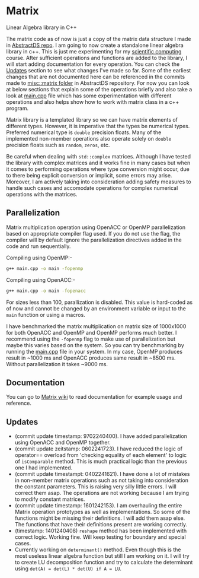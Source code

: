 # Matrix
 Linear Algebra library in C++

The matrix code as of now is just a copy of the matrix data structure I made in [AbstractDS repo](https://github.com/DrakenWan/Abstract-Data-Structures). I am going to now create a standalone linear algebra library in c++. This is just me experimenting for my [scientific computing](https://www.cs.ucr.edu/~craigs/courses/2023-fall-cs-210/index.html) course. After sufficient operations and functions are added to the library, I will start adding documentation for every operation. You can check the [Updates](#Updates) section to see what changes I've made so far. Some of the earliest changes that are not documented here can be referenced in the commits made to [misc::matrix folder](https://github.com/DrakenWan/Abstract-Data-Structures/tree/master/ADT/miscellaneous/matrix) in AbstractDS repository. For now you can look at  below sections that explain some of the operations briefly and also take a look at [main.cpp](./main.cpp) file which has some experimentation with different operations and also helps show how to work with matrix class in a c++ program.


Matrix library is a templated library so we can have matrix elements of different types. However, it is imperative that the types be numerical types. Preferred numerical type is `double` precision floats. Many of the implemented non-member operations also operate solely on `double` precision floats such as `random`, `zeros`, etc.

Be careful when dealing with `std::complex` matrices. Although I have tested the library with complex matrices and it works fine in many cases but when it comes to performing operations where type conversion might occur, due to there being explicit conversion or implicit, some errors may arise. Moreover, I am actively taking into consideration adding safety measures to handle such cases and accomodate operations for complex numerical operations with the matrices.

## Parallelization

Matrix multiplication operation using OpenACC or OpenMP parallelization based on appropriate compiler flag used. If you do not use the flag, the compiler will by default ignore the parallelization directives added in the code and run sequentially.

Compiling using OpenMP:-
```bash
g++ main.cpp -o main -fopenmp
```

Compiling using OpenACC:-
```bash
g++ main.cpp -o main -fopenacc
```
For sizes less than 100, parallization is disabled. This value is hard-coded as of now and cannot be changed by an environment variable or input to the `main` function or using a macros.

I have benchmarked the matrix multiplication on matrix size of 1000x1000 for both OpenACC and OpenMP and OpenMP performs much better. I recommend using the `-fopenmp` flag to make use of parallelization but maybe this varies based on the system. So you can try benchmarking by running the [main.cpp](./main.cpp) file in your system.
In my case, OpenMP produces result in ~1000 ms and OpenACC produces same result in ~8500 ms. Without parallelization it takes ~9000 ms. 

## Documentation
 You can go to [Matrix wiki](https://github.com/DrakenWan/Matrix/wiki) to read documentation for example usage and reference.

## Updates
- (commit update timestamp: 9702240400). I have added parallelization using OpenACC
   and OpenMP together. 
- (commit update zeitstamp: 0602241723). I have reduced the logic of operator== overload from 'checking equality of each element' to logic of `isComparable` method. This is much practical logic than the previous one I had implemented.
- (commit update timestampt: 0402241621). I have done a lot of mistakes in non-member matrix operations such as not taking into consideration the constant parameters. This is raising very silly little errors. I will correct them asap. The operations are not working because I am trying to modify constant matrices.
- (commit update timestamp: 1601242153). I am overhauling the entire Matrix operation prototypes as well as implementations. So some of the functions might be missing their definitions. I will add them asap else. The functions that have their definitions present are working correctly.
- (timestamp: 1401240408) `reshape` method has been implemented with correct logic. Working fine. Will keep testing for boundary and special cases.
- Currently working on `determinant()` method. Even though this is the most useless linear algebra function but still I am working on it. I will try to create LU decomposition function and try to calculate the determinant using `det(A) = det(L) * det(U) if A = LU`.
